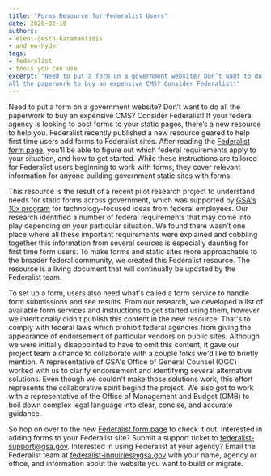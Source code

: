 ```yaml
---
title: "Forms Resource for Federalist Users"
date: 2020-02-18
authors:
- eleni-gesch-karamanlidis
- andrew-hyder
tags:
- federalist
- tools you can use
excerpt: "Need to put a form on a government website? Don’t want to do
all the paperwork to buy an expensive CMS? Consider Federalist!"
---
```


Need to put a form on a government website? Don’t want to do all the
paperwork to buy an expensive CMS? Consider Federalist! If your federal
agency is looking to post forms to your static pages, there’s a new
resource to help you. Federalist recently published a new resource
geared to help first time users add forms to Federalist sites. After
reading the [Federalist form page](https://federalist.18f.gov/documentation/forms/), you’ll be able
to figure out which federal requirements apply to your situation, and
how to get started. While these instructions are tailored for Federalist
users beginning to work with forms, they cover relevant information for
anyone building government static sites with forms.

This resource is the result of a recent pilot research project to
understand needs for static forms across government, which was supported
by [GSA's 10x program](https://18f.gsa.gov/tags/10x/) for
technology-focused ideas from federal employees. Our research identified
a number of federal requirements that may come into play depending on
your particular situation. We found there wasn’t one place where all
these important requirements were explained and cobbling together this
information from several sources is especially daunting for first time
form users. To make forms and static sites more approachable to the
broader federal community, we created this Federalist resource. The
resource is a living document that will continually be updated by the
Federalist team.

To set up a form, users also need what's called a form service to handle form submissions and see results. From our research, we developed a list of available form services and instructions to get started using them, however we intentionally didn't publish this content in the new resource. That's to comply with federal laws which prohibit federal agencies from giving the appearance of endorsement of particular vendors on public sites. Although we were initially disappointed to have to omit this content, it gave our project team a chance to collaborate with a couple folks we'd like to briefly mention. A representative of GSA's Office of General Counsel (OGC) worked with us to clarify endorsement and identifying several alternative solutions. Even though we couldn't make those solutions work, this effort represents the collaborative spirit begind the project. We also got to work with a representative of the Office of Management and Budget (OMB) to boil down complex legal language into clear, concise, and accurate guidance.

So hop on over to the new [Federalist form page](https://federalist.18f.gov/documentation/forms/) to check it out.
Interested in adding forms to your Federalist site? Submit a support
ticket to [federalist-support@gsa.gov](mailto:federalist-support@gsa.gov).
Interested in using Federalist at your agency? Email the Federalist team
at [federalist-inquiries@gsa.gov](mailto:federalist-inquiries@gsa.go)
with your name, agency or office, and information about the website you
want to build or migrate.
